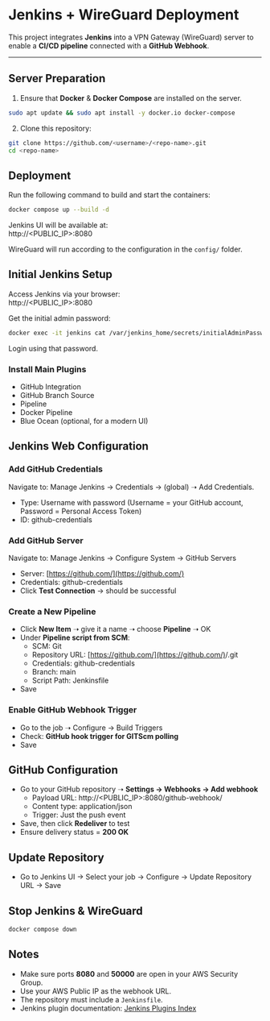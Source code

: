 #  Jenkins + WireGuard Deployment

This project integrates **Jenkins** into a VPN Gateway (WireGuard) server to enable a **CI/CD pipeline** connected with a **GitHub Webhook**.

---

##  Server Preparation

1. Ensure that **Docker** & **Docker Compose** are installed on the server.

```bash
sudo apt update && sudo apt install -y docker.io docker-compose
```

2. Clone this repository:

```bash
git clone https://github.com/<username>/<repo-name>.git
cd <repo-name>
```

##  Deployment

Run the following command to build and start the containers:

```bash
docker compose up --build -d
```

Jenkins UI will be available at:  
 http://<PUBLIC_IP>:8080

WireGuard will run according to the configuration in the `config/` folder.

##  Initial Jenkins Setup

Access Jenkins via your browser:  
 http://<PUBLIC_IP>:8080

Get the initial admin password:

```bash
docker exec -it jenkins cat /var/jenkins_home/secrets/initialAdminPassword
```

Login using that password.

### Install Main Plugins

* GitHub Integration  
* GitHub Branch Source  
* Pipeline  
* Docker Pipeline  
* Blue Ocean (optional, for a modern UI)

##  Jenkins Web Configuration

### Add GitHub Credentials

Navigate to: Manage Jenkins → Credentials → (global) ➝ Add Credentials.

* Type: Username with password (Username = your GitHub account, Password = Personal Access Token)
* ID: github-credentials

### Add GitHub Server

Navigate to: Manage Jenkins → Configure System → GitHub Servers

* Server: [https://github.com/](https://github.com/)
* Credentials: github-credentials  
* Click **Test Connection** → should be successful

### Create a New Pipeline

* Click **New Item** ➝ give it a name ➝ choose **Pipeline** ➝ OK  
* Under **Pipeline script from SCM**:
  * SCM: Git  
  * Repository URL: [https://github.com/](https://github.com/)<username>/<repo-name>.git  
  * Credentials: github-credentials  
  * Branch: main  
  * Script Path: Jenkinsfile  
* Save

### Enable GitHub Webhook Trigger

* Go to the job ➝ Configure → Build Triggers  
* Check: **GitHub hook trigger for GITScm polling**  
* Save

##  GitHub Configuration

* Go to your GitHub repository ➝ **Settings → Webhooks → Add webhook**
  * Payload URL: http://<PUBLIC_IP>:8080/github-webhook/  
  * Content type: application/json  
  * Trigger: Just the push event  
* Save, then click **Redeliver** to test  
* Ensure delivery status = **200 OK**

##  Update Repository

* Go to Jenkins UI → Select your job → Configure → Update Repository URL → Save

##  Stop Jenkins & WireGuard

```bash
docker compose down
```

##  Notes

* Make sure ports **8080** and **50000** are open in your AWS Security Group.  
* Use your AWS Public IP as the webhook URL.  
* The repository must include a `Jenkinsfile`.  
* Jenkins plugin documentation: [Jenkins Plugins Index](https://plugins.jenkins.io/)

